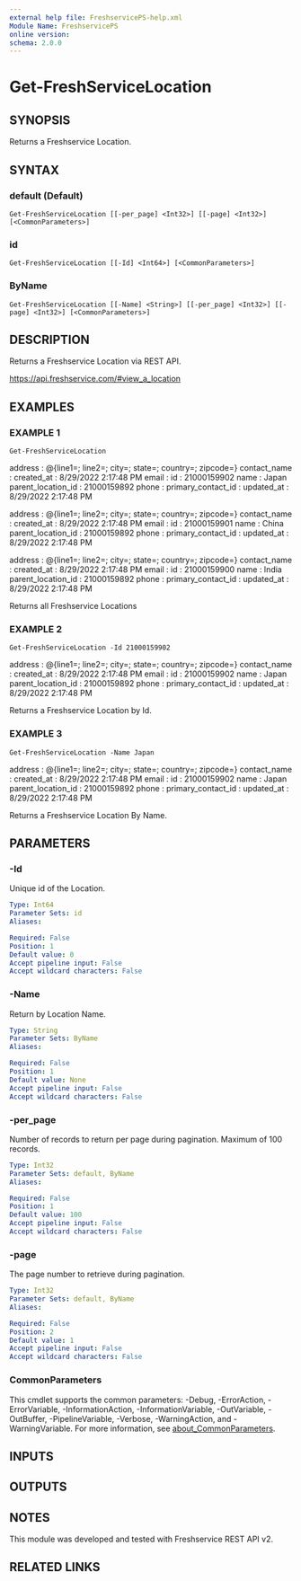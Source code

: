 ```yaml
---
external help file: FreshservicePS-help.xml
Module Name: FreshservicePS
online version:
schema: 2.0.0
---
```


# Get-FreshServiceLocation

## SYNOPSIS
Returns a Freshservice Location.

## SYNTAX

### default (Default)
```
Get-FreshServiceLocation [[-per_page] <Int32>] [[-page] <Int32>] [<CommonParameters>]
```

### id
```
Get-FreshServiceLocation [[-Id] <Int64>] [<CommonParameters>]
```

### ByName
```
Get-FreshServiceLocation [[-Name] <String>] [[-per_page] <Int32>] [[-page] <Int32>] [<CommonParameters>]
```

## DESCRIPTION
Returns a Freshservice Location via REST API.

https://api.freshservice.com/#view_a_location

## EXAMPLES

### EXAMPLE 1
```
Get-FreshServiceLocation
```

address            : @{line1=; line2=; city=; state=; country=; zipcode=}
contact_name       :
created_at         : 8/29/2022 2:17:48 PM
email              :
id                 : 21000159902
name               : Japan
parent_location_id : 21000159892
phone              :
primary_contact_id :
updated_at         : 8/29/2022 2:17:48 PM

address            : @{line1=; line2=; city=; state=; country=; zipcode=}
contact_name       :
created_at         : 8/29/2022 2:17:48 PM
email              :
id                 : 21000159901
name               : China
parent_location_id : 21000159892
phone              :
primary_contact_id :
updated_at         : 8/29/2022 2:17:48 PM

address            : @{line1=; line2=; city=; state=; country=; zipcode=}
contact_name       :
created_at         : 8/29/2022 2:17:48 PM
email              :
id                 : 21000159900
name               : India
parent_location_id : 21000159892
phone              :
primary_contact_id :
updated_at         : 8/29/2022 2:17:48 PM

Returns all Freshservice Locations

### EXAMPLE 2
```
Get-FreshServiceLocation -Id 21000159902
```

address            : @{line1=; line2=; city=; state=; country=; zipcode=}
contact_name       :
created_at         : 8/29/2022 2:17:48 PM
email              :
id                 : 21000159902
name               : Japan
parent_location_id : 21000159892
phone              :
primary_contact_id :
updated_at         : 8/29/2022 2:17:48 PM

Returns a Freshservice Location by Id.

### EXAMPLE 3
```
Get-FreshServiceLocation -Name Japan
```

address            : @{line1=; line2=; city=; state=; country=; zipcode=}
contact_name       :
created_at         : 8/29/2022 2:17:48 PM
email              :
id                 : 21000159902
name               : Japan
parent_location_id : 21000159892
phone              :
primary_contact_id :
updated_at         : 8/29/2022 2:17:48 PM

Returns a Freshservice Location By Name.

## PARAMETERS

### -Id
Unique id of the Location.

```yaml
Type: Int64
Parameter Sets: id
Aliases:

Required: False
Position: 1
Default value: 0
Accept pipeline input: False
Accept wildcard characters: False
```

### -Name
Return by Location Name.

```yaml
Type: String
Parameter Sets: ByName
Aliases:

Required: False
Position: 1
Default value: None
Accept pipeline input: False
Accept wildcard characters: False
```

### -per_page
Number of records to return per page during pagination. 
Maximum of 100 records.

```yaml
Type: Int32
Parameter Sets: default, ByName
Aliases:

Required: False
Position: 1
Default value: 100
Accept pipeline input: False
Accept wildcard characters: False
```

### -page
The page number to retrieve during pagination.

```yaml
Type: Int32
Parameter Sets: default, ByName
Aliases:

Required: False
Position: 2
Default value: 1
Accept pipeline input: False
Accept wildcard characters: False
```

### CommonParameters
This cmdlet supports the common parameters: -Debug, -ErrorAction, -ErrorVariable, -InformationAction, -InformationVariable, -OutVariable, -OutBuffer, -PipelineVariable, -Verbose, -WarningAction, and -WarningVariable. For more information, see [about_CommonParameters](http://go.microsoft.com/fwlink/?LinkID=113216).

## INPUTS

## OUTPUTS

## NOTES
This module was developed and tested with Freshservice REST API v2.

## RELATED LINKS
